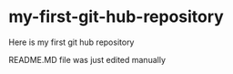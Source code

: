 # my-first-git-hub-repository
Here is my first git hub repository

README.MD file was just edited manually 
